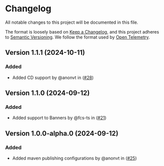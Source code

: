 # Changelog

All notable changes to this project will be documented in this file.

The format is loosely based on [Keep a Changelog](https://keepachangelog.com/en/1.0.0/),
and this project adheres to [Semantic Versioning](https://semver.org/spec/v2.0.0.html).
We follow the format used by [Open Telemetry](https://github.com/open-telemetry/opentelemetry-python/blob/main/CHANGELOG.md).


## Version 1.1.1 (2024-10-11)

### Added

- Added CD support by @anonvt in ([#28](https://github.com/Topsort/topsort.kt/pull/28))

## Version 1.1.0 (2024-09-12)

### Added

- Added support to Banners by @fcs-ts in ([#21](https://github.com/Topsort/topsort.kt/pull/21))

## Version 1.0.0-alpha.0 (2024-09-12)

### Added

- Added maven publishing configurations by @anonvt in ([#25](https://github.com/Topsort/topsort.kt/pull/25))